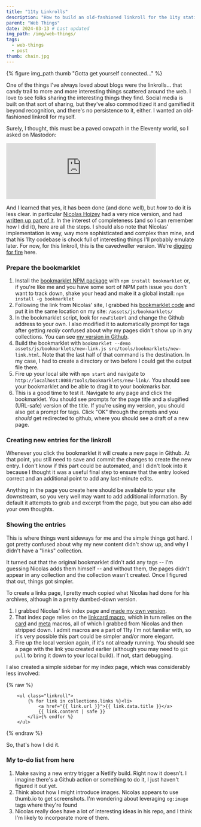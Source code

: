 ```yaml
---
title: "11ty Linkrolls"
description: "How to build an old-fashioned linkroll for the 11ty static site generator."
parent: "Web Things"
date: 2024-03-13 # Last updated
img_path: /img/web-things/
tags:
  - web-things
  - post
thumb: chain.jpg
---
```

  {% figure img_path thumb "Gotta get yourself connected..." %}

One of the things I've always loved about blogs were the linkrolls... that candy trail to more and more interesting things scattered around the web. I love to see folks sharing the interesting things they find. Social media is built on that sort of sharing, but they've also commoditized it and gamified it beyond recognition, and there's no persistence to it, either. I wanted an old-fashioned linkroll for myself.

Surely, I thought, this must be a paved cowpath in the Eleventy world, so I asked on Mastodon:

<iframe src="https://mastodon.social/@tbaxter/112083281191909486/embed" class="mastodon-embed" style="max-width: 100%; border: 0" width="400" allowfullscreen="allowfullscreen"></iframe><script src="https://mastodon.social/embed.js" async="async"></script>

And I learned that yes, it has been done (and done well), but *how* to do it is less clear. in particular [Nicolas Hoizey](https://nicolas-hoizey.com/) had a very nice version, and had [written up part of it](https://nicolas-hoizey.com/articles/2023/02/08/a-bookmarklet-to-create-a-new-link-content-markdown-on-github/). In the interest of completeness (and so I can remember how I did it), here are all the steps. I should also note that Nicolas' implementation is way, way more sophisticated and complex than mine, and that his 11ty codebase is chock full of interesting things I'll probably emulate later. For now, for this linkroll, this is the cavedweller version. We're [digging for fire](https://www.youtube.com/watch?v=xekfBhiqfig) here.

### Prepare the bookmarklet
1. Install the [bookmarklet NPM package](https://www.npmjs.com/package/bookmarklet) with `npm install bookmarklet` or, if you're like me and you have some sort of NPM path issue you don't want to track down, shake your head and make it a global install: `npm install -g bookmarklet`
2. Following the link from Nicolas' site, I grabbed his [bookmarklet code](https://github.com/nhoizey/nicolas-hoizey.com/blob/main/assets/js/bookmarklets/new-link.js) and put it in the same location on my site: `/assets/js/bookmarklets/`
3. In the bookmarklet script, look for `newFileUrl` and change the Github address to your own. I also modified it to automatically prompt for tags after getting _really_ confused about why my pages didn't show up in any collections. You can see [my version in Github](https://github.com/tBaxter/another-rodeo/blob/main/assets/js/bookmarklets/new-link.js).
4. Build the bookmarklet with `bookmarklet --demo assets/js/bookmarklets/new-link.js src/tools/bookmarklets/new-link.html`. Note that the last half of that command is the destination. In my case, I had to create a directory or two before I could get the output file there.
5. Fire up your local site with `npm start` and navigate to `http://localhost:8080/tools/bookmarklets/new-link/`. You should see your bookmarklet and be able to drag it to your bookmarks bar.
6. This is a good time to test it. Navigate to any page and click the bookmarklet. You should see prompts for the page title and a slugified (URL-safe) version of the title. If you're using my version, you should also get a prompt for tags. Click "OK" through the prmpts and you _should_ get redirected to github, where you should see a draft of a new page. 

### Creating new entries for the linkroll
Whenever you click the bookmarklet it will create a new page in Github. At that point, you still need to save and commit the changes to create the new entry. I don't know if this part could be automated, and I didn't look into it because I thought it was a useful final step to ensure that the entry looked correct and an additional point to add any last-minute edits.

Anything in the page you create here should be available to your site downstream, so you very well may want to add additional information. By default it attempts to grab and excerpt from the page, but you can also add your own thoughts.

### Showing the entries
This is where things went sideways for me and the simple things got hard. I got pretty confused about why my new content didn't show up, and why I didn't have a "links" collection. 

It turned out that the original bookmarklet didn't add any tags -- I'm guessing Nicolas adds them himself -- and without them, the pages didn't appear in any collection and the collection wasn't created. Once I figured that out, things got simpler.

To create a links page, I pretty much copied what Nicolas had done for his archives, although in a pretty dumbed-down version.
1. I grabbed Nicolas' link index page and [made my own version](https://github.com/tBaxter/another-rodeo/blob/main/src/links/index.njk). 
2. That index page relies on the [linkcard macro](https://github.com/tBaxter/another-rodeo/blob/main/src/_includes/macros/linkCard.njk), which in turn relies on the [card](https://github.com/tBaxter/another-rodeo/blob/main/src/_includes/macros/card.njk) and [meta](https://github.com/tBaxter/another-rodeo/blob/main/src/_includes/macros/meta.njk) macros, all of which I grabbed from Nicolas and then stripped down. I admit macros are a part of 11ty I'm not familiar with, so it's very possible this part could be simpler and/or more elegant. 
3. Fire up the local version again, if it's not already running. You should see a page with the link you created earlier (although you may need to `git pull` to bring it down to your local build). If not, start debugging.

I also created a simple sidebar for my index page, which was considerably less involved:

{% raw %}
```
    <ul class="linkroll">
        {% for link in collections.links %}<li>
            <a href="{{ link.url }}">{{ link.data.title }}</a>
            {{ link.content | safe }}
        </li>{% endfor %}
    </ul> 
```
{% endraw %}

So, that's how I did it.

### My to-do list from here
1. Make saving a new entry trigger a Netlify build. Right now it doesn't. I imagine there's a Github action or something to do it, I just haven't figured it out yet.
2. Think about how I might introduce images. Nicolas appears to use thumb.io to get screenshots. I'm wondering about leveraging `og:image` tags where they're found
2. Nicolas really does have a lot of interesting ideas in his repo, and I think I'm likely to incorporate more of them.
